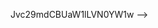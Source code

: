 Jvc29mdCBUaW1lLVN0YW1w -->
<!-- IFNlcnZpY2WgghHqMIIHIDCCBQigAwIBAgITMwAAAgU8dWyCRIfN/gABAAACBTAN -->
<!-- BgkqhkiG9w0BAQsFADB8MQswCQYDVQQGEwJVUzETMBEGA1UECBMKV2FzaGluZ3Rv -->
<!-- bjEQMA4GA1UEBxMHUmVkbW9uZDEeMBwGA1UEChMVTWljcm9zb2Z0IENvcnBvcmF0 -->
<!-- aW9uMSYwJAYDVQQDEx1NaWNyb3NvZnQgVGltZS1TdGFtcCBQQ0EgMjAxMDAeFw0y -->
<!-- NTAxMzAxOTQyNDlaFw0yNjA0MjIxOTQyNDlaMIHLMQswCQYDVQQGEwJVUzETMBEG -->
<!-- A1UECBMKV2FzaGluZ3RvbjEQMA4GA1UEBxMHUmVkbW9uZDEeMBwGA1UEChMVTWlj -->
<!-- cm9zb2Z0IENvcnBvcmF0aW9uMSUwIwYDVQQLExxNaWNyb3NvZnQgQW1lcmljYSBP -->
<!-- cGVyYXRpb25zMScwJQYDVQQLEx5uU2hpZWxkIFRTUyBFU046RjAwMi0wNUUwLUQ5 -->
<!-- NDcxJTAjBgNVBAMTHE1pY3Jvc29mdCBUaW1lLVN0YW1wIFNlcnZpY2UwggIiMA0G -->
<!-- CSqGSIb3DQEBAQUAA4ICDwAwggIKAoICAQCSkvLfd7gF1r2wGdy85CFYXHUC8ywE -->
<!-- yD4LRLv0WYEXeeZ0u5YuK7p2cXVzQmZPOHTN8TWqG2SPlUb+7PldzFDDAlR3vU8p -->
<!-- iOjmhu9rHW43M2dbor9jl9gluhzwUd2SciVGa7f9t67tM3KFKRSMXFtHKF3KwBB7 -->
<!-- aVo+b1qy5p9DWlo2N5FGrBqHMEVlNyzreHYoDLL+m8fSsqMu/iYUqxzK5F4S7IY5 -->
<!-- NemAB8B+A3QgwVIi64KJIfeKZUeiWKCTf4odUgP3AQilxh48P6z7AT4IA0dMEtKh -->
<!-- YLFs4W/KNDMsYr7KpQPKVCcC5E8uDHdKewubyzenkTxy4ff1N3g8yho5Pi9BfjR0 -->
<!-- VytrkmpDfep8JPwcb4BNOIXOo1pfdHZ8EvnR7JFZFQiqpMZFlO5CAuTYH8ujc5PU -->
<!-- HlaMAJ8NEa9TFJTOSBrB7PRgeh/6NJ2xu9yxPh/kVN9BGss93MC6UjpoxeM4x70b -->
<!-- wbwiK8SNHIO8D8cql7VSevUYbjN4NogFFwhBClhodE/zeGPq6y6ixD4z65IHY3zw -->
<!-- FQbBVX/w+L/VHNn/BMGs2PGHnlRjO/Kk8NIpN4shkFQqA1fM08frrDSNEY9VKDtp -->
<!-- sUpAF51Y1oQ6tJhWM1d3neCXh6b/6N+XeHORCwnY83K+pFMMhg8isXQb6KRl65kg -->
<!-- 8XYBd4JwkbKoVQIDAQABo4IBSTCCAUUwHQYDVR0OBBYEFHR6Wrs27b6+yJ3bEZ9o -->
<!-- 5NdL1bLwMB8GA1UdIwQYMBaAFJ+nFV0AXmJdg/Tl0mWnG1M1GelyMF8GA1UdHwRY -->
<!-- MFYwVKBSoFCGTmh0dHA6Ly93d3cubWljcm9zb2Z0LmNvbS9wa2lvcHMvY3JsL01p -->
<!-- Y3Jvc29mdCUyMFRpbWUtU3RhbXAlMjBQQ0ElMjAyMDEwKDEpLmNybDBsBggrBgEF -->
<!-- BQcBAQRgMF4wXAYIKwYBBQUHMAKGUGh0dHA6Ly93d3cubWljcm9zb2Z0LmNvbS9w -->
<!-- a2lvcHMvY2VydHMvTWljcm9zb2Z0JTIwVGltZS1TdGFtcCUyMFBDQSUyMDIwMTAo -->
<!-- MSkuY3J0MAwGA1UdEwEB/wQCMAAwFgYDVR0lAQH/BAwwCgYIKwYBBQUHAwgwDgYD -->
<!-- VR0PAQH/BAQDAgeAMA0GCSqGSIb3DQEBCwUAA4ICAQAOuxk47b1i75V81Tx6xo10 -->
<!-- xNIr4zZxYVfkF5TFq2kndPHgzVyLnssw/HKkEZRCgZVpkKEJ6Y4jvG5tugMi+Wjt -->
<!-- 7hUMSipk+RpB5gFQvh1xmAEL2flegzTWEsnj0wrESplI5Z3vgf2eGXAr/RcqGjSp -->
<!-- ouHbD2HY9Y3F0Ol6FRDCV/HEGKRHzn2M5rQpFGSjacT4DkqVYmem/ArOfSvVojnK -->
<!-- EIW914UxGtuhJSr9jOo5RqTX7GIqbtvN7zhWld+i3Xxdhd